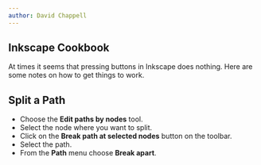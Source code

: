 ```yaml
---
author: David Chappell
---
```


## Inkscape Cookbook

At times it seems that pressing buttons in Inkscape does nothing. Here are some notes
on how to get things to work.

## Split a Path

* Choose the **Edit paths by nodes** tool. 
* Select the node where you want to split.
* Click on the **Break path at selected nodes** button on the toolbar.
* Select the path.
* From the **Path** menu choose **Break apart**.

